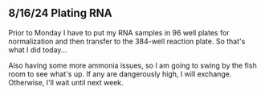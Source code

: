 ## 8/16/24 Plating RNA

Prior to Monday I have to put my RNA samples in 96 well plates for normalization and then transfer to the 384-well reaction plate. So that's what I did today...

Also having some more ammonia issues, so I am going to swing by the fish room to see what's up. If any are dangerously high, I will exchange. Otherwise, I'll wait until next week.
